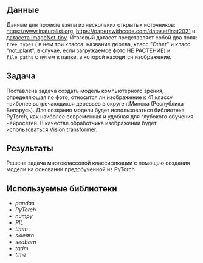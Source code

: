 ## Данные
Данные для проекте взяты из нескольких открытых источников: https://www.inaturalist.org, https://paperswithcode.com/dataset/inat2021 и [датасета ImageNet-tiny](https://www.kaggle.com/c/tiny-imagenet). Итоговый датасет представляет собой два поля: `tree_types` ( в нем три класса: название дерева, класс "Other" и класс "not_plant", в случае, если загружаемое фото НЕ РАСТЕНИЕ) и `file_paths` с путем к папке, в которой находится изображение.
  
## Задача
Поставлена задача создать модель компьютерного зрения, определяющая по фото, относится ли изображение к 41 классу наиболее встречающихся деревьев в округе г.Минска (Республика Беларусь). Для создания модели будет использоваться библиотека PyTorch, как наиболее современная и удобная для глубокого обучения нейросетей. В качестве обработчика изображений будет использоваться Vision transformer.
 
## Результаты
Решена задача многоклассовой классификации с помощью создания модели на основании предобученной из PyTorch

## Используемые библиотеки
+ *pandas*
+ *PyTorch*
+ *numpy*
+ *PIL*
+ *timm*
+ *sklearn*
+ *seaborn*
+ *tqdm*
+ *time*

